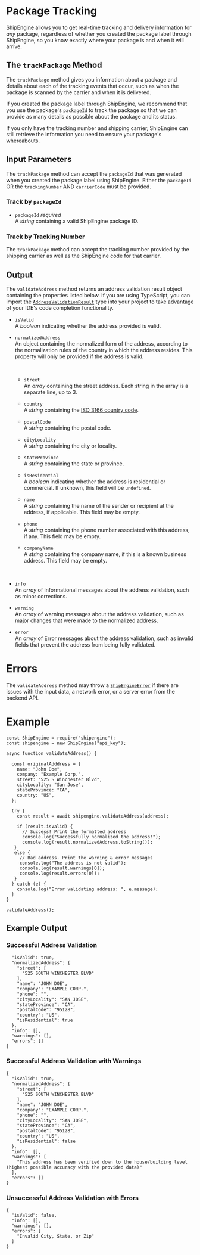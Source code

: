 Package Tracking
================================
[ShipEngine](www.shipengine.com) allows you to get real-time tracking and delivery information for *any* package, regardless of 
whether you created the package label through ShipEngine, so you know exactly where your package is and when it will arrive.

The `trackPackage` Method
--------------------------------------
The `trackPackage` method gives you information about a package and details about each of the tracking events that
occur, such as when the package is scanned by the carrier and when it is delivered. 

If you created the package label through ShipEngine, we recommend that you use the package's `packageId` to track the 
package so that we can provide as many details as possible about the package and its status. 

If you only have the tracking number and shipping carrier, ShipEngine can still retrieve the information you need
to ensure your package's whereabouts. 

Input Parameters
-------------------------------------
The `trackPackage` method can accept the `packageId` that was generated when you created the package label using
ShipEngine.
Either the `packageId` OR the `trackingNumber` AND `carrierCode` must be provided.

### Track by `packageId`



* `packageId` *required* <br>
  A *string* containing a valid ShipEngine package ID.


### Track by Tracking Number
The `trackPackage` method can accept the tracking number provided by the shipping carrier as well as the ShipEngine
code for that carrier.





Output
--------------------------------
The `validateAddress` method returns an address validation result object containing the properties listed below.
If you are using TypeScript, you can import the [`AddressValidationResult`](https://github.com/ShipEngine/shipengine-js/blob/dc2a6cd5dba7f3e62f35b9d2224270bb94700897/src/address/public-types.ts#L123-L154)
type into your project to take advantage of your IDE's code completion functionality.

* `isValid` <br>
  A *boolean* indicating whether the address provided is valid.


* `normalizedAddress` <br>
  An object containing the normalized form of the address, according to the normalization rules of the country in which the address resides.
  This property will only be provided if the address is valid.

   <br>

    * `street` <br>
      An *array* containing the street address. Each string in the array is a separate line, up to 3. <br>

    * `country` <br>
      A *string* containing the [ISO 3166 country code]((https://en.wikipedia.org/wiki/List_of_ISO_3166_country_codes)).

    * `postalCode`  <br>
      A *string* containing the postal code.

    * `cityLocality`  <br>
      A *string* containing the city or locality.

    * `stateProvince`  <br>
      A *string* containing the state or province.

    * `isResidential` <br>
      A *boolean* indicating whether the address is residential or commercial.
      If unknown, this field will be `undefined`.

    * `name` <br>
      A *string* containing the name of the sender or recipient at the address, if applicable.
      This field may be empty.

    * `phone` <br>
      A *string* containing the phone number associated with this address, if any.
      This field may be empty.

    * `companyName` <br>
      A *string* containing the company name, if this is a known business address.
      This field may be empty.

<br>

* `info` <br>
  An *array* of informational messages about the address validation, such as minor corrections.

* `warning` <br>
  An *array* of warning messages about the address validation, such as major changes that
  were made to the normalized address.

* `error` <br>
  An *array* of Error messages about the address validation, such as invalid fields that
  prevent the address from being fully validated.


Errors
======
The `validateAddress` method may throw a [`ShipEngineError`](https://github.com/ShipEngine/shipengine-js/blob/dc2a6cd5dba7f3e62f35b9d2224270bb94700897/src/errors/shipengine-error.ts#L7-L44)
if there are issues with the input data, a network error, or a server error from the backend API.


Example
==============================
```
const ShipEngine = require("shipengine");
const shipengine = new ShipEngine("api_key");

async function validateAddress() {

  const originalAdddress = {
    name: "John Doe",
    company: "Example Corp.",
    street: "525 S Winchester Blvd",
    cityLocality: "San Jose",
    stateProvince: "CA",
    country: "US",
  };
  
  try {
    const result = await shipengine.validateAddress(address);
    
    if (result.isValid) {
      // Success! Print the formatted address
      console.log("Successfully normalized the address!");
      console.log(result.normalizedAddress.toString());
   }
   else {
     // Bad address. Print the warning & error messages
     console.log("The address is not valid");
     console.log(result.warnings[0]);
     console.log(result.errors[0]);
   } 
  } catch (e) {
    console.log("Error validating address: ", e.message);
  }
}

validateAddress();
```

Example Output
-----------------------------------------------------

### Successful Address Validation
```{
  "isValid": true,
  "normalizedAddress": {
    "street": [
      "525 SOUTH WINCHESTER BLVD"
    ],
    "name": "JOHN DOE",
    "company": "EXAMPLE CORP.",
    "phone": "",
    "cityLocality": "SAN JOSE",
    "stateProvince": "CA",
    "postalCode": "95128",
    "country": "US",
    "isResidential": true
  },
  "info": [],
  "warnings": [],
  "errors": []
}
```

### Successful Address Validation with Warnings
```
{
  "isValid": true,
  "normalizedAddress": {
    "street": [
      "525 SOUTH WINCHESTER BLVD"
    ],
    "name": "JOHN DOE",
    "company": "EXAMPLE CORP.",
    "phone": "",
    "cityLocality": "SAN JOSE",
    "stateProvince": "CA",
    "postalCode": "95128",
    "country": "US",
    "isResidential": false
  },
  "info": [],
  "warnings": [
    "This address has been verified down to the house/building level (highest possible accuracy with the provided data)"
  ],
  "errors": []
}
```

### Unsuccessful Address Validation with Errors
```
{
  "isValid": false,
  "info": [],
  "warnings": [],
  "errors": [
    "Invalid City, State, or Zip"
  ]
}
```